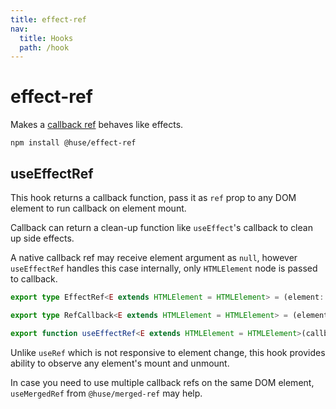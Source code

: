 ```yaml
---
title: effect-ref
nav:
  title: Hooks
  path: /hook
---
```


# effect-ref

Makes a [callback ref](https://zh-hans.reactjs.org/docs/refs-and-the-dom.html#callback-refs) behaves like effects.

```shell
npm install @huse/effect-ref
```

## useEffectRef

This hook returns a callback function, pass it as `ref` prop to any DOM element to run callback on element mount.

Callback can return a clean-up function like `useEffect`'s callback to clean up side effects.

A native callback ref may receive element argument as `null`, however `useEffectRef` handles this case internally,
only `HTMLElement` node is passed to callback.

```typescript
export type EffectRef<E extends HTMLElement = HTMLElement> = (element: E | null) => void;

export type RefCallback<E extends HTMLElement = HTMLElement> = (element: E) => (() => void) | void;

export function useEffectRef<E extends HTMLElement = HTMLElement>(callback: RefCallback<E>): EffectRef<E>;
```

Unlike `useRef` which is not responsive to element change, this hook provides ability to observe any element's mount and unmount.

In case you need to use multiple callback refs on the same DOM element, `useMergedRef` from `@huse/merged-ref` may help.

<code src='./demo/useEffectRef.tsx'>
